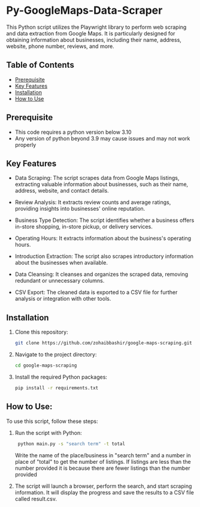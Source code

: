 # Py-GoogleMaps-Data-Scraper
This Python script utilizes the Playwright library to perform web scraping and data extraction from Google Maps. It is particularly designed for obtaining information about businesses, including their name, address, website, phone number, reviews, and more.
## Table of Contents

- [Prerequisite](#prerequisite)
- [Key Features](#key-features)
- [Installation](#installation)
- [How to Use](#how-to-use)

## Prerequisite
- This code requires a python version below 3.10
- Any version of python beyond 3.9 may cause issues and may not work properly

## Key Features
- Data Scraping: The script scrapes data from Google Maps listings, extracting valuable information about businesses, such as their name, address, website, and contact details.

- Review Analysis: It extracts review counts and average ratings, providing insights into businesses' online reputation.

- Business Type Detection: The script identifies whether a business offers in-store shopping, in-store pickup, or delivery services.

- Operating Hours: It extracts information about the business's operating hours.

- Introduction Extraction: The script also scrapes introductory information about the businesses when available.

- Data Cleansing: It cleanses and organizes the scraped data, removing redundant or unnecessary columns.

- CSV Export: The cleaned data is exported to a CSV file for further analysis or integration with other tools.

## Installation

1. Clone this repository:

   ```bash
   git clone https://github.com/zohaibbashir/google-maps-scraping.git
2. Navigate to the project directory:
   ```bash
   cd google-maps-scraping
3. Install the required Python packages:
    ```bash
    pip install -r requirements.txt

## How to Use:

To use this script, follow these steps:

1. Run the script with Python:
    ```bash
     python main.py -s "search term" -t total
    ```
    Write the name of the place/business in "search term" and a number in place of "total" to get the number of listings. If listings are less than the number provided it is because there are fewer listings than the number provided

2. The script will launch a browser, perform the search, and start scraping information. It will display the progress and save the results to a CSV file called result.csv.
